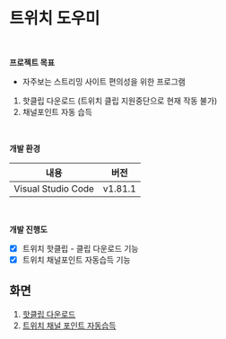 # 트위치 도우미
<br/>

**프로젝트 목표**

* 자주보는 스트리밍 사이트 편의성을 위한 프로그램
1. 핫클립 다운로드 (트위치 클립 지원중단으로 현재 작동 불가)
2. 채널포인트 자동 습득

<br/>

**개발 환경**

| 내용 | 버전 |
| :--: | :--: |
| Visual Studio Code | v1.81.1 |

<br/>

**개발 진행도**
- [x] 트위치 핫클립 - 클립 다운로드 기능
- [x] 트위치 채널포인트 자동습득 기능

## 화면
1. [핫클립 다운로드](https://blog.naver.com/10ro/222566169183)
2. [트위치 채널 포인트 자동습득](https://blog.naver.com/10ro/222566172380)
